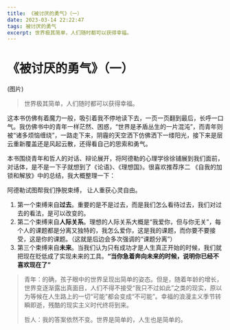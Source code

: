 ```yaml
---
title: 《被讨厌的勇气》（一）
date: 2023-03-14 22:22:47
tags: 被讨厌的勇气
excerpt: 世界极其简单，人们随时都可以获得幸福。
---
```


# 《被讨厌的勇气》（一）

(图片)

> 世界极其简单，人们随时都可以获得幸福。

这本书仿佛有着魔力一般，吸引着我不停地读下去，一页一页翻到最后，长呼一口气。我仿佛书中的青年一样茫然、困惑，“世界是矛盾丛生的一片混沌”，而青年则被“诸多烦恼缠绕”，一路走下来，阴霾的天空洒下仿佛洒下一缕阳光，接下来是层云重新覆盖还是风起云散，还得看自己的思索和勇气。

本书围绕青年和哲人的对话、辩论展开，将阿德勒的心理学徐徐铺展到我们面前，对话体，是不是一下子就想到了《论语》、《理想国》。很喜欢推荐序二 《自我的加锁和解放》中的总结，我大概整理一下：

阿德勒试图帮我们挣脱束缚， 让人重获心灵自由。
1. 第一个束缚来自**过去**。重要的是不是过去，而是我们怎么看待过去，我们对过去的看法，是可以改变的。
2. 第二个束缚来自**人际关系**。理想的人际关系大概是“我爱你，但与你无关”，每个人的课题都是分离又独特的，我怎么爱你，这是我的课题，而你要不要接受，这是你的课题。（这就是后边会多次强调的“课题分离”）
3. 第三个束缚来自**未来**。当我们认为只有成功才是人生真正开始的时候，我们就把现在贬低成了实现未来的工具。**“当你急着奔向未来的时候，说明你已经不喜欢现在了”**


> 青年：的确，孩子眼中的世界呈现出简单的姿态。但是，随着年龄的增长，世界变逐渐露出真面目，人们不得不接受“我只不过如此”之类的现实，原以为等候在人生路上的一切“可能”都会变成“不可能”。幸福的浪漫主义季节转瞬即逝，残酷的现实主义时代终将到来。
>
> 哲人：我的答案依然不变。世界是简单的，人生也是简单的。


